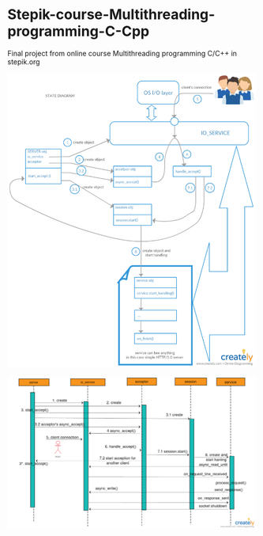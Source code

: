 # Stepik-course-Multithreading-programming-C-Cpp

Final project from online course Multithreading programming C/C++ in stepik.org

![printscreen](server_activity_diagram.jpg)

![printscreen](server_sequence_diagram.jpg)

